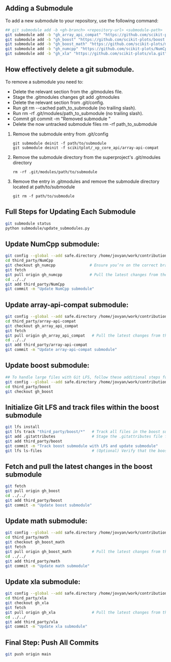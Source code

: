 ## Adding a Submodule

To add a new submodule to your repository, use the following command:
```sh
## git submodule add -b <gh-branch> <repository-url> <submodule-path>
git submodule add -b "gh_array_api_compat" "https://github.com/scikit-plots/array-api-compat.git" "third_party/array-api-compat"
git submodule add -b "gh_boost" "https://github.com/scikit-plots/boost.git" "third_party/boost"
git submodule add -b "gh_boost_math" "https://github.com/scikit-plots/math.git" "third_party/math"
git submodule add -b "gh_numcpp" "https://github.com/scikit-plots/NumCpp.git" "third_party/NumCpp"
git submodule add -b "gh_xla" "https://github.com/scikit-plots/xla.git" "third_party/xla"
```

## How effectively delete a git submodule.

To remove a submodule you need to:

- Delete the relevant section from the .gitmodules file.
- Stage the .gitmodules changes git add .gitmodules
- Delete the relevant section from .git/config.
- Run git rm --cached path_to_submodule (no trailing slash).
- Run rm -rf .git/modules/path_to_submodule (no trailing slash).
- Commit git commit -m "Removed submodule "
- Delete the now untracked submodule files rm -rf path_to_submodule

1. Remove the submodule entry from .git/config
    ```
    git submodule deinit -f path/to/submodule
    git submodule deinit -f scikitplot/_xp_core_api/array-api-compat
    ```

2. Remove the submodule directory from the superproject's .git/modules directory
    ```
    rm -rf .git/modules/path/to/submodule
    ```

3. Remove the entry in .gitmodules and remove the submodule directory located at path/to/submodule
    ```
    git rm -f path/to/submodule
    ```


## Full Steps for Updating Each Submodule
```sh
git submodule status
python submodule/update_submodules.py
```

## Update NumCpp submodule:
```sh
git config --global --add safe.directory /home/jovyan/work/contribution/scikit-plots/third_party/NumCpp
cd third_party/NumCpp
git checkout gh_numcpp               # Ensure you’re on the correct branch
git fetch
git pull origin gh_numcpp            # Pull the latest changes from the remote branch
cd ../../
git add third_party/NumCpp
git commit -m "Update NumCpp submodule"
```

## Update array-api-compat submodule:
```sh
git config --global --add safe.directory /home/jovyan/work/contribution/scikit-plots/third_party/array-api-compat
cd third_party/array-api-compat
git checkout gh_array_api_compat
git fetch
git pull origin gh_array_api_compat   # Pull the latest changes from the remote branch
cd ../../
git add third_party/array-api-compat
git commit -m "Update array-api-compat submodule"
```

## Update boost submodule:
```sh
## To handle large files with Git LFS, follow these additional steps for the boost submodule.
git config --global --add safe.directory /home/jovyan/work/contribution/scikit-plots/third_party/boost
cd third_party/boost
git checkout gh_boost
```

## Initialize Git LFS and track files within the boost submodule
```sh
git lfs install
git lfs track "third_party/boost/*"   # Track all files in the boost submodule
git add .gitattributes                # Stage the .gitattributes file for commit
git add third_party/boost
git commit -m "Track boost submodule with LFS and update submodule"
git lfs ls-files                      # (Optional) Verify that the boost files are now tracked by LFS
```

## Fetch and pull the latest changes in the boost submodule
```sh
git fetch
git pull origin gh_boost
cd ../../
git add third_party/boost
git commit -m "Update boost submodule"
```

## Update math submodule:
```sh
git config --global --add safe.directory /home/jovyan/work/contribution/scikit-plots/third_party/math
cd third_party/math
git checkout gh_boost_math
git fetch
git pull origin gh_boost_math         # Pull the latest changes from the remote branch
cd ../../
git add third_party/math
git commit -m "Update math submodule"
```

## Update xla submodule:
```sh
git config --global --add safe.directory /home/jovyan/work/contribution/scikit-plots/third_party/xla
cd third_party/xla
git checkout gh_xla
git fetch
git pull origin gh_xla                # Pull the latest changes from the remote branch
cd ../../
git add third_party/xla
git commit -m "Update xla submodule"
```

## Final Step: Push All Commits
```sh
git push origin main
```